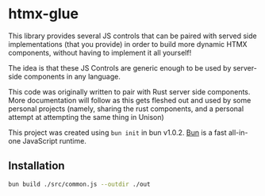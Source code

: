 # htmx-glue

This library provides several JS controls that can be paired with served side implementations (that you provide) in order to build more dynamic HTMX components, without having to implement it all yourself!

The idea is that these JS Controls are generic enough to be used by server-side components in any language.

This code was originally written to pair with Rust server side components. More documentation will follow as this gets fleshed out and used by some personal projects (namely, sharing the rust components, and a personal attempt at attempting the same thing in Unison)

This project was created using `bun init` in bun v1.0.2. [Bun](https://bun.sh) is a fast all-in-one JavaScript runtime.

## Installation

```bash
bun build ./src/common.js --outdir ./out
```

